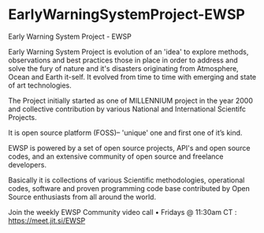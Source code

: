 # EarlyWarningSystemProject-EWSP
Early Warning System Project - EWSP

Early Warning System Project is evolution of an 'idea' to explore methods, observations and best practices those in place in order to address and solve the fury of nature and it's disasters originating from Atmosphere, Ocean and Earth it-self. It evolved from time to time with emerging and state of art technologies.

The Project initially started as one of MILLENNIUM project in the year 2000 and collective contribution by various National and International Scientifc Projects.

It is open source platform  (FOSS)– 'unique' one and first one of it’s kind.

EWSP is powered by a set of open source projects, API's and open source codes, and an extensive community of open source and freelance developers.

Basically it is collections of various Scientific methodologies, operational codes, software and proven programming code base contributed by Open Source enthusiasts from all around the world. 


Join the weekly EWSP Community video call • Fridays @ 11:30am CT : https://meet.jit.si/EWSP


